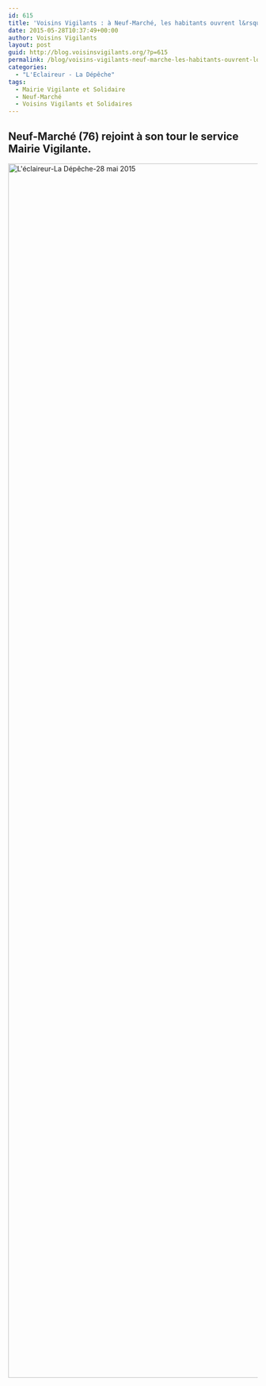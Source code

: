 ```yaml
---
id: 615
title: 'Voisins Vigilants : à Neuf-Marché, les habitants ouvrent l&rsquo;oeil'
date: 2015-05-28T10:37:49+00:00
author: Voisins Vigilants
layout: post
guid: http://blog.voisinsvigilants.org/?p=615
permalink: /blog/voisins-vigilants-neuf-marche-les-habitants-ouvrent-loeil/
categories:
  - "L'Eclaireur - La Dépêche"
tags:
  - Mairie Vigilante et Solidaire
  - Neuf-Marché
  - Voisins Vigilants et Solidaires
---
```

## **Neuf-Marché (76) rejoint à son tour le service Mairie Vigilante.**

<img class="aligncenter wp-image-616 size-full" src="http://blog.voisinsvigilants.org/wp-content/uploads/2015/05/Léclaireur-La-Dépêche-28-mai-2015.jpg" alt="L'éclaireur-La Dépêche-28 mai 2015" width="910" height="2449" />

